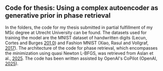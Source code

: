 ## Code for thesis: Using a complex autoencoder as generative prior in phase retrieval

In the folders, the code for my thesis submitted in partial fulfillment of my MSc degree at Utrecht University can be found. 
The datasets used for training the model are the MNIST dataset of handwritten digits (Lecun, Cortes and Burges [201,0](http://yann.lecun.com/exdb/mnist)) and Fashion MNIST (Xiao, Rasul and Vollgraf, [2017](https://arxiv.org/abs/1708.07747)).
The architecture of the code for phase retrieval, which encompasses the minimization using quasi Newton L-BFGS, was retrieved from Aslan et al., [2025](https://arxiv.org/pdf/2502.01338). 
The code has been written assisted by OpenAI's CoPilot (OpenAI, [2025](chatgpt.com)).

